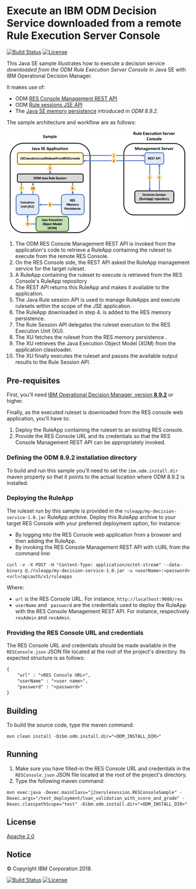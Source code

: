 # Execute an IBM ODM Decision Service downloaded from a remote Rule Execution Server Console 


[![Build Status](https://travis-ci.org/ODMDev/decisions-ruleapp-rest-loader.svg?branch=master)](https://travis-ci.org/ODMDev/decisions-ruleapp-rest-loader)
[![License](https://img.shields.io/badge/License-Apache%202.0-blue.svg)](https://opensource.org/licenses/Apache-2.0)

This Java SE sample illustrates how to execute a decision service _downloaded from the ODM Rule Execution Server Console_ in Java SE with IBM Operational Decision Manager. 

It makes use of:
 * ODM [RES Console Management REST API](https://www.ibm.com/support/knowledgecenter/en/SSQP76_8.9.2/com.ibm.odm.dserver.rules.res.managing/topics/con_res_restapi_rsrcmng_intro.html)
 * ODM [Rule sessions JSE API](https://www.ibm.com/support/knowledgecenter/en/SSQP76_8.9.2/com.ibm.odm.dserver.rules.res.developing/topics/con_res_devclient_rule_sessions.html)
 * The [Java SE memory persistence](https://www.ibm.com/support/knowledgecenter/en/SSQP76_8.9.2/com.ibm.odm.dserver.rules.res.managing/topics/con_res_mem_persistence.html) introduced in *ODM 8.9.2*.

The sample architecture and workflow are as follows:

![Sample Architecture and Workflow](docs/images/architecture.png)

 1. The ODM RES Console Management REST API is invoked from the application's code to retrieve a RuleApp containing the ruleset to execute from the remote RES Console.
 1. On the RES Console side, the REST API asked the RuleApp management service for the target ruleset. 
 1. A RuleApp containing the ruleset to execute is retrieved from the RES Console's RuleApp repository
 1. The REST API returns this RuleApp and makes it available to the application. 
 1. The Java Rule session API is used to manage RuleApps and execute rulesets within the scope of the JSE application.  
 1. The RuleApp downloaded in step 4. is added to the RES memory persistence. 
 1. The Rule Session API delegates the ruleset execution to the RES Execution Unit (XU).
 1. The XU fetches the ruleset from the RES memory persistence .
 1. The XU retrieves the Java Execution Object Model (XOM) from the application classloader.
 1. The XU finally executes the ruleset and passes the available output results to the Rule Session API.
 
## Pre-requisites

First, you'll need [IBM Operational Decision Manager, version **8.9.2**](https://www.ibm.com/support/knowledgecenter/en/SSQP76_8.9.2/com.ibm.odm.distrib/kc_welcome_odm_distrib.html) or higher.

Finally, as the executed ruleset is downloaded from the RES console web application, you'll have to:
 1. Deploy the RuleApp containing the ruleset to an existing RES console.
 1. Provide the RES Console URL and its credentials so that the RES Console Management REST API can be appropriately invoked.

### Defining the ODM 8.9.2 installation directory  

To build and run this sample you'll need to set the `ibm.odm.install.dir` maven property so that it points to the actual location where ODM 8.9.2 is installed.

### Deploying the RuleApp

The ruleset run by this sample is provided in the `ruleapp/my-decision-service-1.0.jar` RuleApp archive. 
Deploy this RuleApp archive to your target RES Console with your preferred deployment option, for instance:
 * By logging into the RES Console web application from a browser and then adding the RuleApp.
 * By invoking the RES Console Management REST API with cURL from the command line: 
 ```
 curl -v -X POST -H "Content-Type: application/octet-stream" --data-binary @./ruleapp/my-decision-service-1.0.jar -u <userName>:<password> <url>/apiauth/v1/ruleapps 
 ```
 Where:
   * `url` is the RES Console URL. For instance, `http://localhost:9080/res`
   * `userName` and ` password` are the credentials used to deploy the RuleApp with the RES Console Management REST API. For instance, respectively `resAdmin` and `resAdmin`.

### Providing the RES Console URL and credentials

The RES Console URL and credentials should be made available in the `RESConsole.json` JSON file located at the root of the project's directory. Its expected structure is as follows:   
```
{
	"url" : "<RES Console URL>",
	"userName" : "<user name>",
	"password" : "<password>"
}
```

## Building
To build the source code, type the maven command:
```
mvn clean install -Dibm.odm.install.dir="<ODM_INSTALL_DIR>"
```

## Running
 1. Make sure you have filled-in the RES Console URL and credentials in the `RESConsole.json` JSON file located at the root of the project's directory. 
 1. Type the following maven command:
```
mvn exec:java -Dexec.mainClass="j2serulesession.RESConsoleSample" -Dexec.args="/test_deployment/loan_validation_with_score_and_grade" -Dexec.classpathScope="test" -Dibm.odm.install.dir="<ODM_INSTALL_DIR>"
```

## License
[Apache 2.0](LICENSE)

## Notice
© Copyright IBM Corporation 2018.

[![Build Status](https://travis-ci.org/ODMDev/decisions-ruleapp-rest-loader.svg?branch=master)](https://travis-ci.org/ODMDev/decisions-ruleapp-rest-loader)
[![License](https://img.shields.io/badge/License-Apache%202.0-blue.svg)](https://opensource.org/licenses/Apache-2.0)
